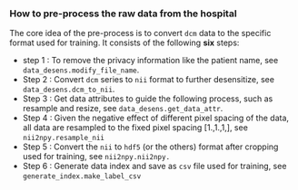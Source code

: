 ### How to pre-process the raw data from the hospital

The core idea of the pre-process is to convert `dcm` data to the specific format used for training. It consists of the following **six** steps:

- step 1 :  To remove the privacy information like the patient name, see `data_desens.modify_file_name`.
- Step 2 : Convert `dcm` series to `nii` format to further desensitize, see `data_desens.dcm_to_nii`.
- Step 3 : Get data attributes to guide the following process, such as resample and resize, see `data_desens.get_data_attr`.
- Step 4 : Given the negative effect of different pixel spacing of the data, all data are resampled to the fixed pixel spacing [1.,1.,1,], see `nii2npy.resample_nii`
- Step 5 : Convert the `nii` to `hdf5` (or the others) format after cropping used for training, see `nii2npy.nii2npy.`
- Step 6 : Generate data index and save as `csv` file used for training, see `generate_index.make_label_csv`
